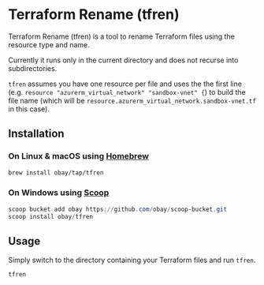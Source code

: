 # Terraform Rename (tfren)

Terraform Rename (tfren) is a tool to rename Terraform files using the resource type and name.

Currently it runs only in the current directory and does not recurse into subdirectories.

`tfren` assumes you have one resource per file and uses the the first line (e.g. `resource "azurerm_virtual_network" "sandbox-vnet" {`) to build the file name (which will be `resource.azurerm_virtual_network.sandbox-vnet.tf` in this case).


## Installation

### On Linux & macOS using [Homebrew](https://brew.sh)

```bash
brew install obay/tap/tfren
```

### On Windows using [Scoop](https://scoop.sh)

```powershell
scoop bucket add obay https://github.com/obay/scoop-bucket.git
scoop install obay/tfren
```

## Usage

Simply switch to the directory containing your Terraform files and run `tfren`.

```bash
tfren
```
